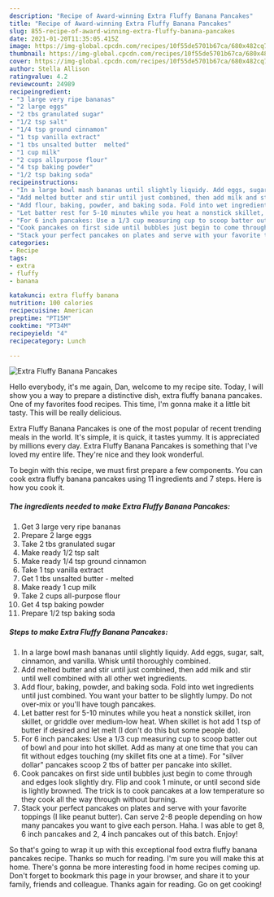 ```yaml
---
description: "Recipe of Award-winning Extra Fluffy Banana Pancakes"
title: "Recipe of Award-winning Extra Fluffy Banana Pancakes"
slug: 855-recipe-of-award-winning-extra-fluffy-banana-pancakes
date: 2021-01-20T11:35:05.415Z
image: https://img-global.cpcdn.com/recipes/10f55de5701b67ca/680x482cq70/extra-fluffy-banana-pancakes-recipe-main-photo.jpg
thumbnail: https://img-global.cpcdn.com/recipes/10f55de5701b67ca/680x482cq70/extra-fluffy-banana-pancakes-recipe-main-photo.jpg
cover: https://img-global.cpcdn.com/recipes/10f55de5701b67ca/680x482cq70/extra-fluffy-banana-pancakes-recipe-main-photo.jpg
author: Stella Allison
ratingvalue: 4.2
reviewcount: 24989
recipeingredient:
- "3 large very ripe bananas"
- "2 large eggs"
- "2 tbs granulated sugar"
- "1/2 tsp salt"
- "1/4 tsp ground cinnamon"
- "1 tsp vanilla extract"
- "1 tbs unsalted butter  melted"
- "1 cup milk"
- "2 cups allpurpose flour"
- "4 tsp baking powder"
- "1/2 tsp baking soda"
recipeinstructions:
- "In a large bowl mash bananas until slightly liquidy. Add eggs, sugar, salt, cinnamon, and vanilla. Whisk until thoroughly combined."
- "Add melted butter and stir until just combined, then add milk and stir until well combined with all other wet ingredients."
- "Add flour, baking, powder, and baking soda. Fold into wet ingredients until just combined. You want your batter to be slightly lumpy. Do not over-mix or you&#39;ll have tough pancakes."
- "Let batter rest for 5-10 minutes while you heat a nonstick skillet, iron skillet, or griddle over medium-low heat. When skillet is hot add 1 tsp of butter if desired and let melt (I don&#39;t do this but some people do)."
- "For 6 inch pancakes: Use a 1/3 cup measuring cup to scoop batter out of bowl and pour into hot skillet. Add as many at one time that you can fit without edges touching (my skillet fits one at a time). For &#34;silver dollar&#34; pancakes scoop 2 tbs of batter per pancake into skillet."
- "Cook pancakes on first side until bubbles just begin to come through and edges look slightly dry. Flip and cook 1 minute, or until second side is lightly browned. The trick is to cook pancakes at a low temperature so they cook all the way through without burning."
- "Stack your perfect pancakes on plates and serve with your favorite toppings (I like peanut butter). Can serve 2-8 people depending on how many pancakes you want to give each person. Haha. I was able to get 8, 6 inch pancakes and 2, 4 inch pancakes out of this batch. Enjoy!"
categories:
- Recipe
tags:
- extra
- fluffy
- banana

katakunci: extra fluffy banana 
nutrition: 100 calories
recipecuisine: American
preptime: "PT15M"
cooktime: "PT34M"
recipeyield: "4"
recipecategory: Lunch

---
```



![Extra Fluffy Banana Pancakes](https://img-global.cpcdn.com/recipes/10f55de5701b67ca/680x482cq70/extra-fluffy-banana-pancakes-recipe-main-photo.jpg)

Hello everybody, it's me again, Dan, welcome to my recipe site. Today, I will show you a way to prepare a distinctive dish, extra fluffy banana pancakes. One of my favorites food recipes. This time, I'm gonna make it a little bit tasty. This will be really delicious.

Extra Fluffy Banana Pancakes is one of the most popular of recent trending meals in the world. It's simple, it is quick, it tastes yummy. It is appreciated by millions every day. Extra Fluffy Banana Pancakes is something that I've loved my entire life. They're nice and they look wonderful.




To begin with this recipe, we must first prepare a few components. You can cook extra fluffy banana pancakes using 11 ingredients and 7 steps. Here is how you cook it.

<!--inarticleads1-->

##### The ingredients needed to make Extra Fluffy Banana Pancakes:

1. Get 3 large very ripe bananas
1. Prepare 2 large eggs
1. Take 2 tbs granulated sugar
1. Make ready 1/2 tsp salt
1. Make ready 1/4 tsp ground cinnamon
1. Take 1 tsp vanilla extract
1. Get 1 tbs unsalted butter - melted
1. Make ready 1 cup milk
1. Take 2 cups all-purpose flour
1. Get 4 tsp baking powder
1. Prepare 1/2 tsp baking soda




<!--inarticleads2-->

##### Steps to make Extra Fluffy Banana Pancakes:

1. In a large bowl mash bananas until slightly liquidy. Add eggs, sugar, salt, cinnamon, and vanilla. Whisk until thoroughly combined.
1. Add melted butter and stir until just combined, then add milk and stir until well combined with all other wet ingredients.
1. Add flour, baking, powder, and baking soda. Fold into wet ingredients until just combined. You want your batter to be slightly lumpy. Do not over-mix or you&#39;ll have tough pancakes.
1. Let batter rest for 5-10 minutes while you heat a nonstick skillet, iron skillet, or griddle over medium-low heat. When skillet is hot add 1 tsp of butter if desired and let melt (I don&#39;t do this but some people do).
1. For 6 inch pancakes: Use a 1/3 cup measuring cup to scoop batter out of bowl and pour into hot skillet. Add as many at one time that you can fit without edges touching (my skillet fits one at a time). For &#34;silver dollar&#34; pancakes scoop 2 tbs of batter per pancake into skillet.
1. Cook pancakes on first side until bubbles just begin to come through and edges look slightly dry. Flip and cook 1 minute, or until second side is lightly browned. The trick is to cook pancakes at a low temperature so they cook all the way through without burning.
1. Stack your perfect pancakes on plates and serve with your favorite toppings (I like peanut butter). Can serve 2-8 people depending on how many pancakes you want to give each person. Haha. I was able to get 8, 6 inch pancakes and 2, 4 inch pancakes out of this batch. Enjoy!




So that's going to wrap it up with this exceptional food extra fluffy banana pancakes recipe. Thanks so much for reading. I'm sure you will make this at home. There's gonna be more interesting food in home recipes coming up. Don't forget to bookmark this page in your browser, and share it to your family, friends and colleague. Thanks again for reading. Go on get cooking!
